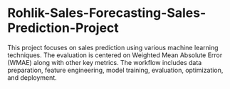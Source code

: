 # Rohlik-Sales-Forecasting-Sales-Prediction-Project
This project focuses on sales prediction using various machine learning techniques. The evaluation is centered on Weighted Mean Absolute Error (WMAE) along with other key metrics. The workflow includes data preparation, feature engineering, model training, evaluation, optimization, and deployment.
